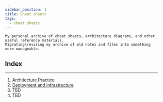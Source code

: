 ```yaml
---
sidebar_position: 1
title: Cheat sheets
tags:
  - cheat sheets
---
```


```
My personal archive of cheat sheets, architecture diagrams, and other useful reference materials.
Migrating\revising my archive of old notes and files into something more manageable. 
```

## Index
***

1. [Architecture Practice](./cheat-sheets/architecture-practice) 
2. [Deployment and Infrastructure](./category/deployment-and-infrastructure)
3. TBD
4. TBD
